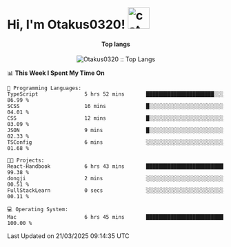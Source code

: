 <h1> Hi, I'm Otakus0320! <img src="https://media.giphy.com/media/mGcNjsfWAjY5AEZNw6/giphy.gif" width="50" alt="cat"></h1>

<h4 align="center">Top langs</h4>

<p align="center"><img src="https://github-readme-stats.vercel.app/api/top-langs/?username=Otakus0320&langs_count=10&theme=tokyonight&layout=compact&timestamp={{random_number}}" alt="Otakus0320 :: Top Langs" /></p>

<!--START_SECTION:waka-->
📊 **This Week I Spent My Time On** 

```text
💬 Programming Languages: 
TypeScript               5 hrs 52 mins       ██████████████████████░░░   86.99 % 
SCSS                     16 mins             █░░░░░░░░░░░░░░░░░░░░░░░░   04.01 % 
CSS                      12 mins             █░░░░░░░░░░░░░░░░░░░░░░░░   03.09 % 
JSON                     9 mins              █░░░░░░░░░░░░░░░░░░░░░░░░   02.33 % 
TSConfig                 6 mins              ░░░░░░░░░░░░░░░░░░░░░░░░░   01.68 % 

🐱‍💻 Projects: 
React-Handbook           6 hrs 43 mins       █████████████████████████   99.38 % 
dongji                   2 mins              ░░░░░░░░░░░░░░░░░░░░░░░░░   00.51 % 
FullStackLearn           0 secs              ░░░░░░░░░░░░░░░░░░░░░░░░░   00.11 % 

💻 Operating System: 
Mac                      6 hrs 45 mins       █████████████████████████   100.00 % 
```


 Last Updated on 21/03/2025 09:14:35 UTC
<!--END_SECTION:waka-->
